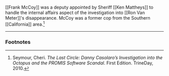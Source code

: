 [[Frank McCoy]] was a deputy appointed by Sheriff [[Ken Mattheys]] to handle the internal affairs aspect of the investigation into [[Ron Van Meter]]'s disappearance. McCoy was a former cop from the Southern [[California]] area.[^1]

---
### Footnotes

[^1]: Seymour, Cheri. *The Last Circle: Danny Casolaro’s Investigation into the Octopus and the PROMIS Software Scandal*. First Edition. TrineDay, 2010.
